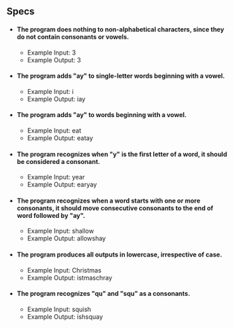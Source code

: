 ## Specs

* #### The program does nothing to non-alphabetical characters, since they do not contain consonants or vowels.
  - Example Input: 3
  - Example Output: 3

* #### The program adds "ay" to single-letter words beginning with a vowel.
  - Example Input: i
  - Example Output: iay

* #### The program adds "ay" to words beginning with a vowel.
  - Example Input: eat
  - Example Output: eatay

* #### The program recognizes when "y" is the first letter of a word, it should be considered a consonant.
  - Example Input: year
  - Example Output: earyay

* #### The program recognizes when a word starts with one or more consonants, it should move consecutive consonants to the end of word followed by "ay".
  - Example Input: shallow
  - Example Output: allowshay

* #### The program produces all outputs in lowercase, irrespective of case.
    - Example Input: Christmas
    - Example Output: istmaschray

* #### The program recognizes "qu" and "squ" as a consonants.
  - Example Input: squish
  - Example Output: ishsquay
